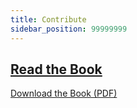 ```yaml
---
title: Contribute
sidebar_position: 99999999
---
```


## [Read the Book](https://phyrone.github.io/project-rex/book.html)

[Download the Book (PDF)](https://phyrone.github.io/project-rex/book.pdf)